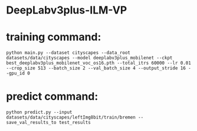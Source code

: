# DeepLabv3plus-ILM-VP

# training command:
```
python main.py --dataset cityscapes --data_root datasets/data/cityscapes --model deeplabv3plus_mobilenet --ckpt best_deeplabv3plus_mobilenet_voc_os16.pth --total_itrs 60000 --lr 0.01 --crop_size 513 --batch_size 2 --val_batch_size 4 --output_stride 16 --gpu_id 0
```


# predict command:
```
python predict.py --input datasets/data/cityscapes/leftImg8bit/train/bremen --save_val_results_to test_results
```
